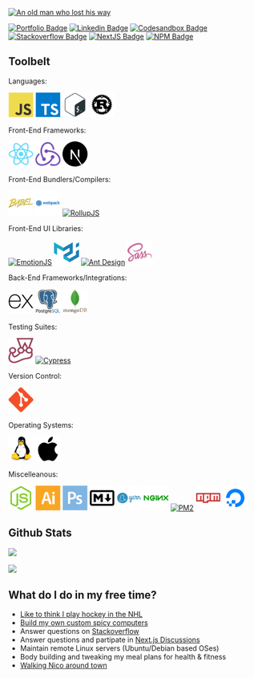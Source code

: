 <a href="https://mattcarlotta.sh/background" alt="Navigate to my personal website"><img src="https://i.imgur.com/5cR46We.png" alt="An old man who lost his way" /></a>

[![Portfolio Badge](https://img.shields.io/badge/My%20Website-0088FF?&style=for-the-badge&logo=digitalocean&logoColor=white)](https://mattcarlotta.sh)
[![Linkedin Badge](https://img.shields.io/badge/LinkedIn-0077B5?style=for-the-badge&logo=linkedin&logoColor=white)](https://www.linkedin.com/in/mattcarlotta)
[![Codesandbox Badge](https://img.shields.io/badge/Codesandbox-343434?style=for-the-badge&logo=codesandbox&logoColor=white)](https://codesandbox.io/u/mattcarlotta/sandboxes)
[![Stackoverflow Badge](https://img.shields.io/badge/Stackoverflow-F58025?style=for-the-badge&logo=stackoverflow&logoColor=white)](https://stackoverflow.com/users/7376526/matt-carlotta?tab=profile)
[![NextJS Badge](https://img.shields.io/badge/Next%2Ejs%20Contributor-000000?color=green&style=for-the-badge&logo=next.js&logoColor=white)](https://github.com/vercel/next.js)
[![NPM Badge](https://img.shields.io/badge/NPM%20Packages-CB3837?&style=for-the-badge&logo=npm&logoColor=white)](https://www.npmjs.com/~mattcarlotta)

## Toolbelt

Languages:

<img src="https://github.com/devicons/devicon/blob/master/icons/javascript/javascript-original.svg" alt="JavaScript" width="50" height="50"/> <img src="https://github.com/devicons/devicon/blob/master/icons/typescript/typescript-original.svg" alt="TypeScript" width="50" height="50"/> <img src="https://github.com/devicons/devicon/blob/master/icons/bash/bash-original.svg" alt="Bash(shell)" width="50" height="50"/> <img src="https://github.com/devicons/devicon/blob/master/icons/rust/rust-plain.svg" alt="Rust" width="50" height="50"/>

Front-End Frameworks:

<img src="https://github.com/devicons/devicon/blob/master/icons/react/react-original.svg" alt="ReactJS" width="50" height="50"/> <img src="https://github.com/devicons/devicon/blob/master/icons/redux/redux-original.svg" alt="ReduxJS" width="50" height="50"/> <img src="https://github.com/devicons/devicon/blob/master/icons/nextjs/nextjs-original.svg" alt="NextJS" width="50" height="50"/>

Front-End Bundlers/Compilers:

<a href="https://babeljs.io" alt="Navigate to Babel home page"><img src="https://github.com/devicons/devicon/blob/master/icons/babel/babel-original.svg" alt="Babel" width="50" height="50"/></a> <a href="https://webpack.js.org" alt="Navigate to Webpack home page"><img src="https://github.com/devicons/devicon/blob/master/icons/webpack/webpack-plain-wordmark.svg" alt="Webpack" width="50" height="50"/></a> <a href="https://www.rollupjs.org" alt="Navigate to RollupJS home page"><img src="https://i.imgur.com/CTTfVpZ.png" alt="RollupJS" width="50" height="50"/></a>

Front-End UI Libraries:

<a href="https://emotion.sh/docs/introduction" alt="Navigate to EmotionJS home page"><img src="https://i.imgur.com/Mzg17YY.png" alt="EmotionJS" width="50" height="50"/></a> <a href="https://mui.com" alt="Navigate to Material UI home page"><img src="https://github.com/devicons/devicon/blob/master/icons/materialui/materialui-original.svg" alt="Material UI" width="50" height="50"/></a> <a href="https://ant.design" alt="Navigate to Ant Design home page"><img src="https://i.imgur.com/8eR7ax0.png" alt="Ant Design" width="50" height="50"/></a> <a href="https://sass-lang.com" alt="Navigate to Sass home page"><img src="https://github.com/devicons/devicon/blob/master/icons/sass/sass-original.svg" alt="Sass" width="50" height="50"/></a>

Back-End Frameworks/Integrations:

<img src="https://github.com/devicons/devicon/blob/master/icons/express/express-original.svg" alt="ExpressJS" width="50" height="50"/> <img src="https://github.com/devicons/devicon/blob/master/icons/postgresql/postgresql-original-wordmark.svg" alt="PostgreSQL" width="50" height="50"/> <img src="https://github.com/devicons/devicon/blob/master/icons/mongodb/mongodb-original-wordmark.svg" alt="MongoDB" width="50" height="50"/>

Testing Suites:

<a href="https://jestjs.io" alt="Navigate to Jest home page"><img src="https://github.com/devicons/devicon/blob/master/icons/jest/jest-plain.svg" alt="Jest" width="50" height="50"/></a> <a href="https://www.cypress.io" alt="Navigate to Cypress home page"><img src="https://i.imgur.com/F2qBilH.png" alt="Cypress" width="50" height="50"/></a>

Version Control:

<img src="https://github.com/devicons/devicon/blob/master/icons/git/git-original.svg" alt="Git" width="50" height="50"/>

Operating Systems:

<img src="https://github.com/devicons/devicon/blob/master/icons/linux/linux-original.svg" alt="Linux" width="50" height="50"/> <img src="https://github.com/devicons/devicon/blob/master/icons/apple/apple-original.svg" alt="Mac OS" width="50" height="50"/>

Miscelleanous:

<img src="https://github.com/devicons/devicon/blob/master/icons/nodejs/nodejs-original.svg" alt="NodeJS" width="50" height="50"/> <img src="https://github.com/devicons/devicon/blob/master/icons/illustrator/illustrator-plain.svg" alt="Adobe Illustrator" width="50" height="50"/> <img src="https://github.com/devicons/devicon/blob/master/icons/photoshop/photoshop-plain.svg" alt="Adobe Photoshop" width="50" height="50"/> <img src="https://github.com/devicons/devicon/blob/master/icons/markdown/markdown-original.svg" alt="Markdown" width="50" height="50"/> <img src="https://github.com/devicons/devicon/blob/master/icons/yarn/yarn-original-wordmark.svg" alt="Yarn" width="50" height="50"/> <img src="https://github.com/devicons/devicon/blob/master/icons/nginx/nginx-original.svg" alt="Nginx" width="50" height="50"/> <a href="https://pm2.keymetrics.io" alt="Navigate to PM2 home page"><img src="https://i.imgur.com/diYMewN.png" alt="PM2" width="50" height="50"/></a> <img src="https://github.com/devicons/devicon/blob/master/icons/npm/npm-original-wordmark.svg" alt="NPM" width="50" height="50"/> <img src="https://github.com/devicons/devicon/blob/master/icons/digitalocean/digitalocean-original.svg" alt="Digital Ocean" width="50" height="50"/>

## Github Stats

![](https://github-readme-stats.vercel.app/api/top-langs/?username=mattcarlotta&hide=python&title_color=ffffff&text_color=c9cacc&line_height=27&icon_color=2bbc8a&bg_color=1d1f21&layout=compact&langs_count=6)

![](https://github-readme-stats.vercel.app/api?username=mattcarlotta&show_icons=true&line_height=27&count_private=true&title_color=ffffff&text_color=c9cacc&icon_color=2bbc8a&bg_color=1d1f21)

## What do I do in my free time?

- [Like to think I play hockey in the NHL](https://i.imgur.com/iBXFEAU.jpg)
- [Build my own custom spicy computers](https://pcpartpicker.com/list/Ksfqgt)
- Answer questions on [Stackoverflow](https://stackoverflow.com/questions/tagged/reactjs?sort=newest&page=1&pagesize=50)
- Answer questions and partipate in [Next.js Discussions](https://github.com/vercel/next.js/discussions)
- Maintain remote Linux servers (Ubuntu/Debian based OSes)
- Body building and tweaking my meal plans for health & fitness
- [Walking Nico around town](https://i.imgur.com/sk64QET.jpg)



